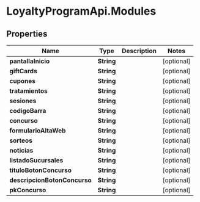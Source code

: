# LoyaltyProgramApi.Modules

## Properties
Name | Type | Description | Notes
------------ | ------------- | ------------- | -------------
**pantallaInicio** | **String** |  | [optional] 
**giftCards** | **String** |  | [optional] 
**cupones** | **String** |  | [optional] 
**tratamientos** | **String** |  | [optional] 
**sesiones** | **String** |  | [optional] 
**codigoBarra** | **String** |  | [optional] 
**concurso** | **String** |  | [optional] 
**formularioAltaWeb** | **String** |  | [optional] 
**sorteos** | **String** |  | [optional] 
**noticias** | **String** |  | [optional] 
**listadoSucursales** | **String** |  | [optional] 
**tituloBotonConcurso** | **String** |  | [optional] 
**descripcionBotonConcurso** | **String** |  | [optional] 
**pkConcurso** | **String** |  | [optional] 


